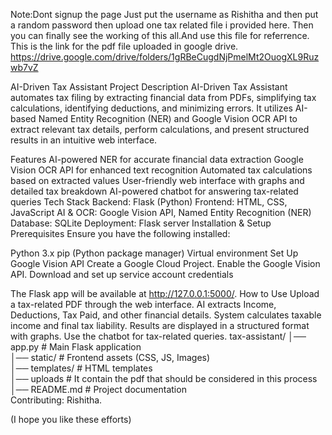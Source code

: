 Note:Dont signup the page Just put the username as Rishitha and then put a random password then upload one tax related file i provided here. Then you can finally see the working of this all.And use this file for referrence. This is the link for the pdf file uploaded in google drive. https://drive.google.com/drive/folders/1gRBeCugdNjPmelMt2OuogXL9Ruzwb7vZ

AI-Driven Tax Assistant
Project Description
AI-Driven Tax Assistant automates tax filing by extracting financial data from PDFs, simplifying tax calculations, identifying deductions, and minimizing errors. It utilizes AI-based Named Entity Recognition (NER) and Google Vision OCR API to extract relevant tax details, perform calculations, and present structured results in an intuitive web interface.

Features
AI-powered NER for accurate financial data extraction
Google Vision OCR API for enhanced text recognition
Automated tax calculations based on extracted values
User-friendly web interface with graphs and detailed tax breakdown
AI-powered chatbot for answering tax-related queries
Tech Stack
Backend: Flask (Python)
Frontend: HTML, CSS, JavaScript
AI & OCR: Google Vision API, Named Entity Recognition (NER)
Database: SQLite
Deployment: Flask server
Installation & Setup
Prerequisites
Ensure you have the following installed:

Python 3.x
pip (Python package manager)
Virtual environment
Set Up Google Vision API
Create a Google Cloud Project.
Enable the Google Vision API.
Download and set up service account credentials

The Flask app will be available at http://127.0.0.1:5000/.
How to Use
Upload a tax-related PDF through the web interface.
AI extracts Income, Deductions, Tax Paid, and other financial details.
System calculates taxable income and final tax liability.
Results are displayed in a structured format with graphs.
Use the chatbot for tax-related queries.
tax-assistant/
│── app.py                # Main Flask application  
│── static/               # Frontend assets (CSS, JS, Images)  
│── templates/            # HTML templates  
│── uploads               # It contain the pdf that should be considered in this process  
│── README.md             # Project documentation  
Contributing:
Rishitha.

(I hope you like these efforts)
